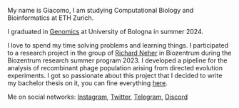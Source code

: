 My name is Giacomo, I am studying Computational Biology and Bioinformatics at ETH Zurich.

I graduated in [Genomics](https://en.wikipedia.org/wiki/Genomics) at University of Bologna in summer 2024.

I love to spend my time solving problems and learning things. I participated to a research project in the group of [Richard Neher](https://www.biozentrum.unibas.ch/research/research-groups/research-groups-a-z/overview/unit/research-group-richard-neher) in Biozentrum during the Biozentrum research summer program 2023. I developed a pipeline for the analysis of recombinant phage population arising from directed evolution experiments. I got so passionate about this project that I decided to write my bachelor thesis on it, you can fine everything [here](https://github.com/kcajj/recombinant_population_analysis).

Me on social networks: [Instagram](https://www.instagram.com/jack.castaa/), [Twitter](https://twitter.com/Giacomo36659750), [Telegram](https://t.me/TheJack_02), [Discord](https://discordapp.com/users/TheJack#0680/)
